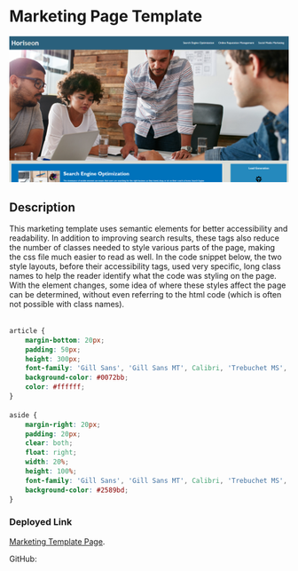 # Marketing Page Template 

![Template Screenshot](assets/images/template_screenshot.png)

## Description

This marketing template uses semantic elements for better accessibility and readability. In addition to improving search results, these tags also reduce the number of classes needed to style various parts of the page, making the css file much easier to read as well. In the code snippet below, the two style layouts, before their accessibility tags, used very specific, long class names to help the reader identify what the code was styling on the page. With the element changes, some idea of where these styles affect the page can be determined, without even referring to the html code (which is often not possible with class names).

```css

article {
    margin-bottom: 20px;
    padding: 50px;
    height: 300px;
    font-family: 'Gill Sans', 'Gill Sans MT', Calibri, 'Trebuchet MS', sans-serif;
    background-color: #0072bb;
    color: #ffffff;
}

aside {
    margin-right: 20px;
    padding: 20px;
    clear: both;
    float: right;
    width: 20%;
    height: 100%;
    font-family: 'Gill Sans', 'Gill Sans MT', Calibri, 'Trebuchet MS', sans-serif;
    background-color: #2589bd;
}
```

### Deployed Link

[Marketing Template Page](https://anzelcapparelli.github.io/marketing_page/).


GitHub: 


